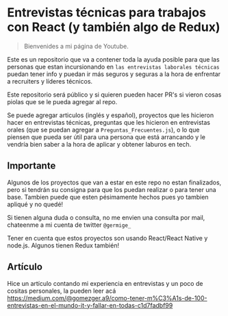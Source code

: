 # Entrevistas técnicas para trabajos con React (y también algo de Redux)

> Bienvenides a mi página de Youtube.

Este es un repositorio que va a contener toda la ayuda posible para que las personas que estan incursionando en `las entrevistas laborales técnicas` puedan tener info y puedan ir más seguros y seguras a la hora de enfrentar a recruiters y líderes técnicos.

Este repositorio será público y si quieren pueden hacer PR's si vieron cosas piolas que se le pueda agregar al repo. 

Se puede agregar articulos (inglés y español), proyectos que les hicieron hacer en entrevistas técnicas, preguntas que les hicieron en entrevistas orales (que se puedan agregar a `Preguntas_Frecuentes.js`), o lo que piensen que pueda ser útil para una persona que está arrancando y le vendría bien saber a la hora de aplicar y obtener laburos en tech.

## Importante

Algunos de los proyectos que van a estar en este repo no estan finalizados, pero si tendrán su consigna para que los puedan realizar o para tener una base. Tambien puede que esten pésimamente hechos pues yo tambien apliqué y no quedé!

Si tienen alguna duda o consulta, no me envien una consulta por mail, chateenme a mi cuenta de twitter `@germige_`

Tener en cuenta que estos proyectos son usando React/React Native y node.js. Algunos tienen Redux también!

## Artículo

Hice un artículo contando mi experiencia en entrevistas y un poco de cositas personales, la pueden leer acá https://medium.com/@gomezger.a9/como-tener-m%C3%A1s-de-100-entrevistas-en-el-mundo-it-y-fallar-en-todas-c1d7fadbf99
